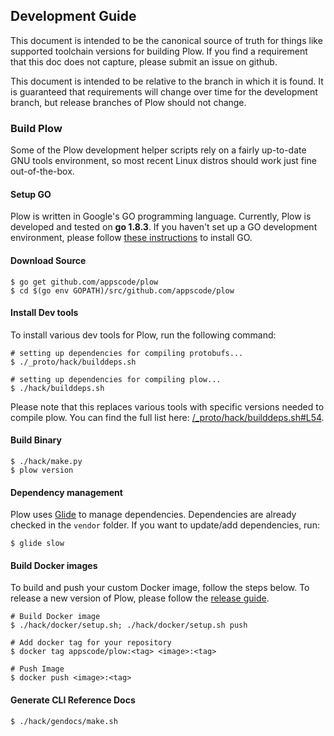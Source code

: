 ## Development Guide
This document is intended to be the canonical source of truth for things like supported toolchain versions for building Plow.
If you find a requirement that this doc does not capture, please submit an issue on github.

This document is intended to be relative to the branch in which it is found. It is guaranteed that requirements will change over time
for the development branch, but release branches of Plow should not change.

### Build Plow
Some of the Plow development helper scripts rely on a fairly up-to-date GNU tools environment, so most recent Linux distros should
work just fine out-of-the-box.

#### Setup GO
Plow is written in Google's GO programming language. Currently, Plow is developed and tested on **go 1.8.3**. If you haven't set up a GO
development environment, please follow [these instructions](https://golang.org/doc/code.html) to install GO.

#### Download Source

```console
$ go get github.com/appscode/plow
$ cd $(go env GOPATH)/src/github.com/appscode/plow
```

#### Install Dev tools
To install various dev tools for Plow, run the following command:

```console
# setting up dependencies for compiling protobufs...
$ ./_proto/hack/builddeps.sh

# setting up dependencies for compiling plow...
$ ./hack/builddeps.sh
```

Please note that this replaces various tools with specific versions needed to compile plow. You can find the full list here:
[/_proto/hack/builddeps.sh#L54](/_proto/hack/builddeps.sh#L54).

#### Build Binary
```
$ ./hack/make.py
$ plow version
```

#### Dependency management
Plow uses [Glide](https://github.com/Masterminds/glide) to manage dependencies. Dependencies are already checked in the `vendor` folder.
If you want to update/add dependencies, run:
```console
$ glide slow
```

#### Build Docker images
To build and push your custom Docker image, follow the steps below. To release a new version of Plow, please follow the [release guide](/docs/developer-guide/release.md).

```console
# Build Docker image
$ ./hack/docker/setup.sh; ./hack/docker/setup.sh push

# Add docker tag for your repository
$ docker tag appscode/plow:<tag> <image>:<tag>

# Push Image
$ docker push <image>:<tag>
```

#### Generate CLI Reference Docs
```console
$ ./hack/gendocs/make.sh
```
